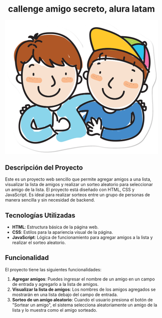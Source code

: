<h1 align="center"> callenge amigo secreto, alura latam </h1>

![](https://github.com/nnicochann/amigo-secreto/blob/main/friend-3077835_1280.png)

## Descripción del Proyecto

Este es un proyecto web sencillo que permite agregar amigos a una lista, visualizar la lista de amigos y realizar un sorteo aleatorio para seleccionar un amigo de la lista. El proyecto está diseñado con HTML, CSS y JavaScript. Es ideal para realizar sorteos entre un grupo de personas de manera sencilla y sin necesidad de backend.

## Tecnologías Utilizadas

- **HTML**: Estructura básica de la página web.
- **CSS**: Estilos para la apariencia visual de la página.
- **JavaScript**: Lógica de funcionamiento para agregar amigos a la lista y realizar el sorteo aleatorio.

## Funcionalidad

El proyecto tiene las siguientes funcionalidades:

1. **Agregar amigos**: Puedes ingresar el nombre de un amigo en un campo de entrada y agregarlo a la lista de amigos.
2. **Visualizar la lista de amigos**: Los nombres de los amigos agregados se mostrarán en una lista debajo del campo de entrada.
3. **Sorteo de un amigo aleatorio**: Cuando el usuario presiona el botón de "Sortear un amigo", el sistema selecciona aleatoriamente un amigo de la lista y lo muestra como el amigo sorteado.



